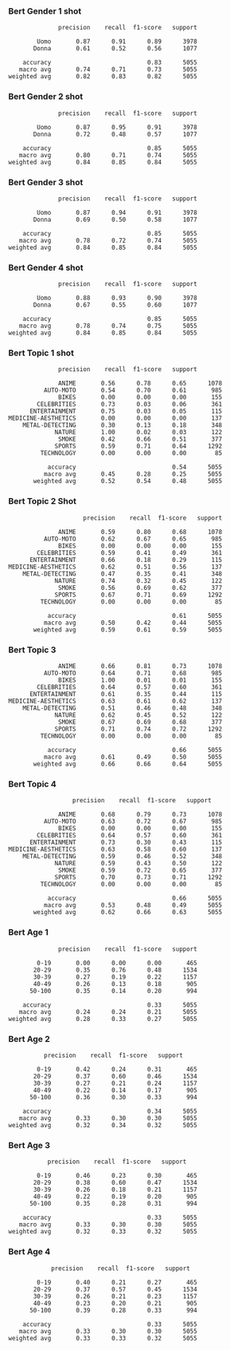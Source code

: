 ### Bert Gender 1 shot
                  precision    recall  f1-score   support
    
            Uomo       0.87      0.91      0.89      3978
           Donna       0.61      0.52      0.56      1077
    
        accuracy                           0.83      5055
       macro avg       0.74      0.71      0.73      5055
    weighted avg       0.82      0.83      0.82      5055

### Bert Gender 2 shot

                  precision    recall  f1-score   support
    
            Uomo       0.87      0.95      0.91      3978
           Donna       0.72      0.48      0.57      1077
    
        accuracy                           0.85      5055
       macro avg       0.80      0.71      0.74      5055
    weighted avg       0.84      0.85      0.84      5055


### Bert Gender 3 shot
                  precision    recall  f1-score   support
    
            Uomo       0.87      0.94      0.91      3978
           Donna       0.69      0.50      0.58      1077
    
        accuracy                           0.85      5055
       macro avg       0.78      0.72      0.74      5055
    weighted avg       0.84      0.85      0.84      5055

### Bert Gender 4 shot
                  precision    recall  f1-score   support
    
            Uomo       0.88      0.93      0.90      3978
           Donna       0.67      0.55      0.60      1077
    
        accuracy                           0.85      5055
       macro avg       0.78      0.74      0.75      5055
    weighted avg       0.84      0.85      0.84      5055



### Bert Topic 1 shot
                  precision    recall  f1-score   support
    
                  ANIME       0.56      0.78      0.65      1078
              AUTO-MOTO       0.54      0.70      0.61       985
                  BIKES       0.00      0.00      0.00       155
            CELEBRITIES       0.73      0.03      0.06       361
          ENTERTAINMENT       0.75      0.03      0.05       115
    MEDICINE-AESTHETICS       0.00      0.00      0.00       137
        METAL-DETECTING       0.30      0.13      0.18       348
                 NATURE       1.00      0.02      0.03       122
                  SMOKE       0.42      0.66      0.51       377
                 SPORTS       0.59      0.71      0.64      1292
             TECHNOLOGY       0.00      0.00      0.00        85
    
               accuracy                           0.54      5055
              macro avg       0.45      0.28      0.25      5055
           weighted avg       0.52      0.54      0.48      5055


### Bert Topic 2 Shot
                         precision    recall  f1-score   support
    
                  ANIME       0.59      0.80      0.68      1078
              AUTO-MOTO       0.62      0.67      0.65       985
                  BIKES       0.00      0.00      0.00       155
            CELEBRITIES       0.59      0.41      0.49       361
          ENTERTAINMENT       0.66      0.18      0.29       115
    MEDICINE-AESTHETICS       0.62      0.51      0.56       137
        METAL-DETECTING       0.47      0.35      0.41       348
                 NATURE       0.74      0.32      0.45       122
                  SMOKE       0.56      0.69      0.62       377
                 SPORTS       0.67      0.71      0.69      1292
             TECHNOLOGY       0.00      0.00      0.00        85
    
               accuracy                           0.61      5055
              macro avg       0.50      0.42      0.44      5055
           weighted avg       0.59      0.61      0.59      5055

### Bert Topic 3
                  ANIME       0.66      0.81      0.73      1078
              AUTO-MOTO       0.64      0.71      0.68       985
                  BIKES       1.00      0.01      0.01       155
            CELEBRITIES       0.64      0.57      0.60       361
          ENTERTAINMENT       0.61      0.35      0.44       115
    MEDICINE-AESTHETICS       0.63      0.61      0.62       137
        METAL-DETECTING       0.51      0.46      0.48       348
                 NATURE       0.62      0.45      0.52       122
                  SMOKE       0.67      0.69      0.68       377
                 SPORTS       0.71      0.74      0.72      1292
             TECHNOLOGY       0.00      0.00      0.00        85
    
               accuracy                           0.66      5055
              macro avg       0.61      0.49      0.50      5055
           weighted avg       0.66      0.66      0.64      5055


### Bert Topic 4
                      precision    recall  f1-score   support
    
                  ANIME       0.68      0.79      0.73      1078
              AUTO-MOTO       0.63      0.72      0.67       985
                  BIKES       0.00      0.00      0.00       155
            CELEBRITIES       0.64      0.57      0.60       361
          ENTERTAINMENT       0.73      0.30      0.43       115
    MEDICINE-AESTHETICS       0.63      0.58      0.60       137
        METAL-DETECTING       0.59      0.46      0.52       348
                 NATURE       0.59      0.43      0.50       122
                  SMOKE       0.59      0.72      0.65       377
                 SPORTS       0.70      0.73      0.71      1292
             TECHNOLOGY       0.00      0.00      0.00        85
    
               accuracy                           0.66      5055
              macro avg       0.53      0.48      0.49      5055
           weighted avg       0.62      0.66      0.63      5055



### Bert Age 1
                  precision    recall  f1-score   support
    
            0-19       0.00      0.00      0.00       465
           20-29       0.35      0.76      0.48      1534
           30-39       0.27      0.19      0.22      1157
           40-49       0.26      0.13      0.18       905
          50-100       0.35      0.14      0.20       994
    
        accuracy                           0.33      5055
       macro avg       0.24      0.24      0.21      5055
    weighted avg       0.28      0.33      0.27      5055

### Bert Age 2
              precision    recall  f1-score   support

            0-19       0.42      0.24      0.31       465
           20-29       0.37      0.60      0.46      1534
           30-39       0.27      0.21      0.24      1157
           40-49       0.22      0.14      0.17       905
          50-100       0.36      0.30      0.33       994
    
        accuracy                           0.34      5055
       macro avg       0.33      0.30      0.30      5055
    weighted avg       0.32      0.34      0.32      5055


### Bert Age 3

               precision    recall  f1-score   support
    
            0-19       0.46      0.23      0.30       465
           20-29       0.38      0.60      0.47      1534
           30-39       0.26      0.18      0.21      1157
           40-49       0.22      0.19      0.20       905
          50-100       0.35      0.28      0.31       994
    
        accuracy                           0.33      5055
       macro avg       0.33      0.30      0.30      5055
    weighted avg       0.32      0.33      0.32      5055


### Bert Age 4
                precision    recall  f1-score   support
    
            0-19       0.40      0.21      0.27       465
           20-29       0.37      0.57      0.45      1534
           30-39       0.26      0.21      0.23      1157
           40-49       0.23      0.20      0.21       905
          50-100       0.39      0.28      0.33       994
    
        accuracy                           0.33      5055
       macro avg       0.33      0.30      0.30      5055
    weighted avg       0.33      0.33      0.32      5055

